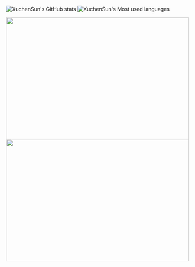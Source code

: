 ![XuchenSun's GitHub stats](https://github-readme-stats.vercel.app/api?username=XuchenSun&show_icons=true&theme=merko)
![XuchenSun's Most used languages](https://github-readme-stats.vercel.app/api/top-langs?username=XuchenSun&show_icons=true&count_private=true&theme=merko)


<img src="https://github-readme-stats.vercel.app/api?username=XuchenSun&show_icons=true&theme=merko"  height="330" width="495">
<img src="https://github-readme-stats.vercel.app/api/top-langs?username=XuchenSun&show_icons=true&count_private=true&theme=merko"  height="330" width="495">
